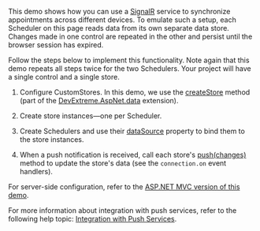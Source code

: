 This demo shows how you can use a <a href="https://dotnet.microsoft.com/apps/aspnet/signalr" target="blank">SignalR</a> service to synchronize appointments across different devices. To emulate such a setup, each Scheduler on this page reads data from its own separate data store. Changes made in one control are repeated in the other and persist until the browser session has expired.

Follow the steps below to implement this functionality. Note again that this demo repeats all steps twice for the two Schedulers. Your project will have a single control and a single store.

1. Configure CustomStores. In this demo, we use the <a href="https://github.com/DevExpress/DevExtreme.AspNet.Data/blob/master/docs/client-side-with-jquery.md#api-reference" target="_blank">createStore</a> method (part of the <a href="https://github.com/DevExpress/DevExtreme.AspNet.Data" target="_blank">DevExtreme.AspNet.data</a> extension).

1. Create store instances&mdash;one per Scheduler.

1. Create Schedulers and use their [dataSource](/Documentation/ApiReference/UI_Components/dxScheduler/Configuration/#dataSource) property to bind them to the store instances.

1. When a push notification is received, call each store's [push(changes)](/Documentation/ApiReference/Data_Layer/CustomStore/Methods/#pushchanges) method to update the store's data (see the `connection.on` event handlers).

For server-side configuration, refer to the [ASP.NET MVC version of this demo](/Demos/WidgetsGallery/Demo/Scheduler/SignalRService/Mvc/Light/).

For more information about integration with push services, refer to the following help topic: [Integration with Push Services](/Documentation/Guide/Data_Binding/Data_Layer/#Data_Modification/Integration_with_Push_Services).
